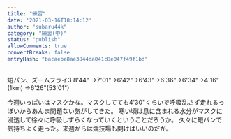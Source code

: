 ```yaml
---
title: "練習"
date: '2021-03-16T18:14:12'
author: "subaru44k"
category: "練習(中)"
status: "publish"
allowComments: true
convertBreaks: false
entryHash: "bacaebe8ae3844da041c8e047f49f1bd"
---
```

短パン、ズームフライ3
8'44"
→7'01"→6'42"→6'43"→6'36"→6'34"→4'16"(1km)
→6'26"(53'01")

今週いっぱいはマスクかな。マスクしてても4'30"くらいで呼吸乱さず走れるっぽいからあんま問題ない気がしてきた。
寒い頃は息に含まれる水分がマスクに浸透して徐々に呼吸しずらくなっていくということだろうか。
久々に短パンで気持ちよく走った。来週からは競技場も開けばいいのだが。
